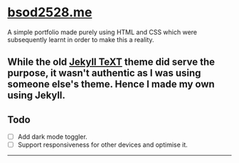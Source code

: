 # [bsod2528.me](https://bsod2528.me)

A simple portfolio made purely using HTML and CSS which were subsequently learnt in order to make this a reality.

While the old [Jekyll TeXT](https://github.com/kitian616/jekyll-TeXt-theme) theme did serve the purpose, it wasn't authentic as I was using someone else's theme. Hence I made my own using Jekyll.
---
## Todo

- [ ] Add dark mode toggler.
- [ ] Support responsiveness for other devices and optimise it.
---
